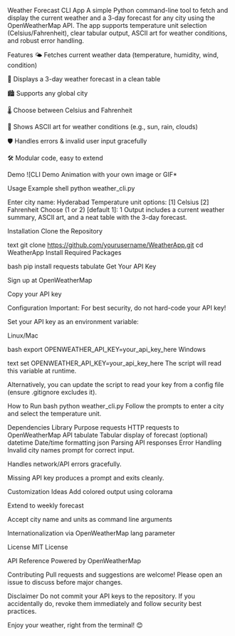 Weather Forecast CLI App
A simple Python command-line tool to fetch and display the current weather and a 3-day forecast for any city using the OpenWeatherMap API. The app supports temperature unit selection (Celsius/Fahrenheit), clear tabular output, ASCII art for weather conditions, and robust error handling.

Features
🌤️ Fetches current weather data (temperature, humidity, wind, condition)

📅 Displays a 3-day weather forecast in a clean table

🏙️ Supports any global city

🌡️ Choose between Celsius and Fahrenheit

🎨 Shows ASCII art for weather conditions (e.g., sun, rain, clouds)

🛡️ Handles errors & invalid user input gracefully

🛠️ Modular code, easy to extend

Demo
![CLI Demo Animation with your own image or GIF*</sup>

Usage Example
shell
python weather_cli.py

Enter city name: Hyderabad
Temperature unit options:
 [1] Celsius
 [2] Fahrenheit
Choose (1 or 2) [default 1]: 1
Output includes a current weather summary, ASCII art, and a neat table with the 3-day forecast.

Installation
Clone the Repository

text
git clone https://github.com/yourusername/WeatherApp.git
cd WeatherApp
Install Required Packages

bash
pip install requests tabulate
Get Your API Key

Sign up at OpenWeatherMap

Copy your API key

Configuration
Important: For best security, do not hard-code your API key!

Set your API key as an environment variable:

Linux/Mac

bash
export OPENWEATHER_API_KEY=your_api_key_here
Windows

text
set OPENWEATHER_API_KEY=your_api_key_here
The script will read this variable at runtime.

Alternatively, you can update the script to read your key from a config file (ensure .gitignore excludes it).

How to Run
bash
python weather_cli.py
Follow the prompts to enter a city and select the temperature unit.

Dependencies
Library	Purpose
requests	HTTP requests to OpenWeatherMap API
tabulate	Tabular display of forecast (optional)
datetime	Date/time formatting
json	Parsing API responses
Error Handling
Invalid city names prompt for correct input.

Handles network/API errors gracefully.

Missing API key produces a prompt and exits cleanly.

Customization Ideas
Add colored output using colorama

Extend to weekly forecast

Accept city name and units as command line arguments

Internationalization via OpenWeatherMap lang parameter

License
MIT License

API Reference
Powered by OpenWeatherMap

Contributing
Pull requests and suggestions are welcome! Please open an issue to discuss before major changes.

Disclaimer
Do not commit your API keys to the repository. If you accidentally do, revoke them immediately and follow security best practices.

Enjoy your weather, right from the terminal! 😊
